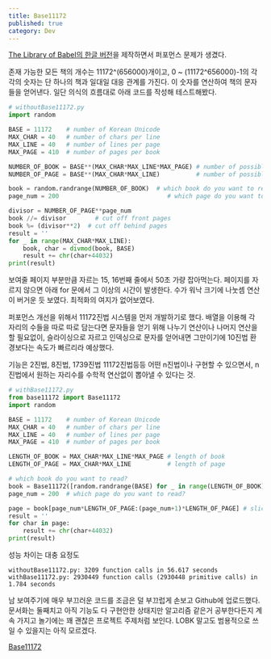 ```yaml
---
title: Base11172
published: true
category: Dev
---
```

[The Library of Babel의 한글 버전](http://lobk.herokuapp.com/)을 제작하면서 퍼포먼스 문제가 생겼다.

존재 가능한 모든 책의 개수는 11172^(656000)개이고, 0 ~ (11172^656000)-1의 각각의 숫자는 단 하나의 책과 일대일 대응 관계를 가진다. 이 숫자를 연산하여 책의 문자들을 얻어낸다. 일단 의식의 흐름대로 아래 코드를 작성해 테스트해봤다.

```python
# withoutBase11172.py
import random

BASE = 11172    # number of Korean Unicode
MAX_CHAR = 40   # number of chars per line
MAX_LINE = 40   # number of lines per page
MAX_PAGE = 410  # number of pages per book

NUMBER_OF_BOOK = BASE**(MAX_CHAR*MAX_LINE*MAX_PAGE) # number of possible books
NUMBER_OF_PAGE = BASE**(MAX_CHAR*MAX_LINE)          # number of possible pages

book = random.randrange(NUMBER_OF_BOOK)  # which book do you want to read?
page_num = 200                              # which page do you want to read?

divisor = NUMBER_OF_PAGE**page_num
book //= divisor        # cut off front pages
book %= (divisor**2)  # cut off behind pages
result = ''
for _ in range(MAX_CHAR*MAX_LINE):
    book, char = divmod(book, BASE)
    result += chr(char+44032)
print(result)
```

보여줄 페이지 부분만큼 자르는 15, 16번째 줄에서 50초 가량 잡아먹는다. 페이지를 자르지 않으면 아래 for 문에서 그 이상의 시간이 발생한다. 수가 워낙 크기에 나눗셈 연산이 버거운 듯 보였다. 최적화의 여지가 없어보였다.

퍼포먼스 개선을 위해서 11172진법 시스템을 먼저 개발하기로 했다. 배열을 이용해 각 자리의 수들을 따로 따로 담는다면 문자들을 얻기 위해 나누기 연산이나 나머지 연산을 할 필요없이, 슬라이싱으로 자르고 인덱싱으로 문자를 얻어내면 그만이기에 10진법 환경보다는 속도가 빠르리라 예상했다. 

기능은 2진법, 8진법, 1739진법 11172진법등등 어떤 n진법이나 구현할 수 있으면서, n진법에서 원하는 자리수를 수학적 연산없이 뽑아낼 수 있다는 것. 

```python
# withBase11172.py
from base11172 import Base11172
import random

BASE = 11172    # number of Korean Unicode
MAX_CHAR = 40   # number of chars per line
MAX_LINE = 40   # number of lines per page
MAX_PAGE = 410  # number of pages per book

LENGTH_OF_BOOK = MAX_CHAR*MAX_LINE*MAX_PAGE # length of book
LENGTH_OF_PAGE = MAX_CHAR*MAX_LINE          # length of page

# which book do you want to read?
book = Base11172([random.randrange(BASE) for _ in range(LENGTH_OF_BOOK)], 1)
page_num = 200  # which page do you want to read?

page = book[page_num*LENGTH_OF_PAGE:(page_num+1)*LENGTH_OF_PAGE] # slice page
result = ''
for char in page:
    result += chr(char+44032)
print(result)
```

성능 차이는 대충 요정도
```
withoutBase11172.py: 3209 function calls in 56.617 seconds
withBase11172.py: 2930449 function calls (2930448 primitive calls) in 1.784 seconds
```

남 보여주기에 매우 부끄러운 코드를 조금은 덜 부끄럽게 손보고 Github에 업로드했다. 문서화는 둘째치고 아직 기능도 다 구현안한 상태지만 알고리즘 같은거 공부한다든지 계속 가지고 놀기에는 꽤 괜찮은 프로젝트 주제처럼 보인다. LOBK 말고도 범용적으로 쓰일 수 있을지는 아직 모르겠다.

[Base11172](https://github.com/pueue/Base11172)